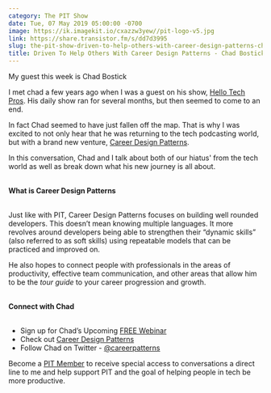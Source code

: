 ```yaml
---
category: The PIT Show
date: Tue, 07 May 2019 05:00:00 -0700
image: https://ik.imagekit.io/cxazzw3yew//pit-logo-v5.jpg
link: https://share.transistor.fm/s/dd7d3995
slug: the-pit-show-driven-to-help-others-with-career-design-patterns-chad-bostick
title: Driven To Help Others With Career Design Patterns - Chad Bostick
---
```


<p>My guest this week is Chad Bostick</p><p>I met chad a few years ago when I was a guest on his show, <a href="https://hellotechpros.com/jay-miller-productivity/">Hello Tech Pros</a>. His daily show ran for several months, but then seemed to come to an end.</p><p>In fact Chad seemed to have just fallen off the map. That is why I was excited to not only hear that he was returning to the tech podcasting world, but with a brand new venture, <a href="https://careerdesignpatterns.com/">Career Design Patterns</a>.</p><p>In this conversation, Chad and I talk about both of our hiatus' from the tech world as well as break down what his new journey is all about.</p><p><strong><br />What is Career Design Patterns<br /></strong><br /></p><p>Just like with PIT, Career Design Patterns focuses on building well rounded developers. This doesn’t mean knowing multiple languages. It more revolves around developers being able to strengthen their “dynamic skills” (also referred to as soft skills) using repeatable models that can be practiced and improved on.</p><p>He also hopes to connect people with professionals in the areas of productivity, effective team communication, and other areas that allow him to be the <em>tour guide</em> to your career progression and growth.</p><p><strong><br />Connect with Chad<br /></strong><br /></p><ul>
<li>Sign up for Chad’s Upcoming <a href="https://careerdesignpatterns.com/webinar">FREE Webinar</a>
</li>
<li>Check out <a href="https://careerdesignpatterns.com/">Career Design Patterns</a>
</li>
<li>Follow Chad on Twitter - <a href="https://twitter.com/careerpatterns">@careerpatterns</a>
</li>
</ul><p>Become a <a href="https://productivityintech.com/memberships">PIT Member</a> to receive special access to conversations a direct line to me and help support PIT and the goal of helping people in tech be more productive. </p><p><br /></p><p><br /></p>